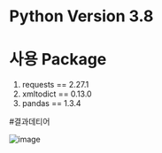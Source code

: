 # Python Version 3.8
# 사용 Package
1) requests == 2.27.1
2) xmltodict == 0.13.0
3) pandas == 1.3.4

#결과데티어

![image](https://github.com/user-attachments/assets/fc17765d-693b-4fac-b444-dba1fafe6d8c)
